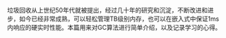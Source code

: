 垃圾回收从上世纪50年代就被提出，经过几十年的研究和沉淀，不断改进和进步，如今已经非常成熟，可以轻松管理TB级别内存，也可以在嵌入式中保证1ms内响应的硬实时性能。本篇用来对GC算法进行简单介绍，以及记录学习的心得。